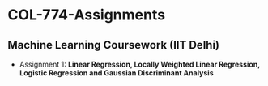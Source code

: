 # COL-774-Assignments
## Machine Learning Coursework (IIT Delhi)

- Assignment 1: **Linear Regression, Locally Weighted Linear Regression, Logistic Regression and Gaussian Discriminant Analysis**